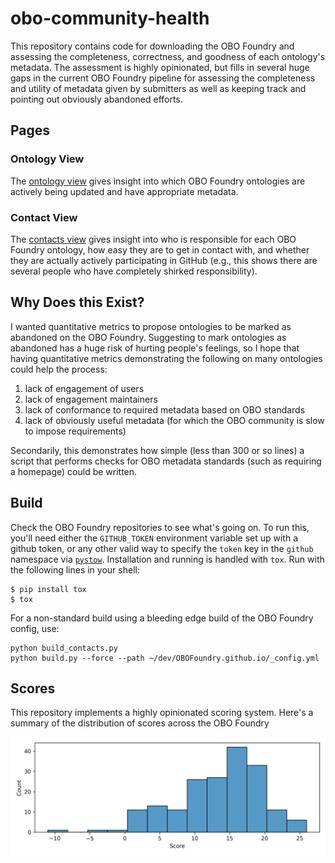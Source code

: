 # obo-community-health

This repository contains code for downloading the OBO Foundry and assessing the
completeness, correctness, and goodness of each ontology's metadata. The
assessment is highly opinionated, but fills in several huge gaps in the current
OBO Foundry pipeline for assessing the completeness and utility of metadata
given by submitters as well as keeping track and pointing out obviously
abandoned efforts.

## Pages

### Ontology View

The [ontology view](https://cthoyt.github.io/obo-community-health/) gives
insight into which OBO Foundry ontologies are actively being updated and have
appropriate metadata.

### Contact View

The [contacts view](https://cthoyt.github.io/obo-community-health/contacts)
gives insight into who is responsible for each OBO Foundry ontology, how easy
they are to get in contact with, and whether they are actually actively
participating in GitHub (e.g., this shows there are several people who have
completely shirked responsibility).

## Why Does this Exist?

I wanted quantitative metrics to propose ontologies to be marked as abandoned on
the OBO Foundry. Suggesting to mark ontologies as abandoned has a huge risk of
hurting people's feelings, so I hope that having quantitative metrics
demonstrating the following on many ontologies could help the process:

1. lack of engagement of users
2. lack of engagement maintainers
3. lack of conformance to required metadata based on OBO standards
4. lack of obviously useful metadata (for which the OBO community is slow to
   impose requirements)

Secondarily, this demonstrates how simple (less than 300 or so lines) a script
that performs checks for OBO metadata standards (such as requiring a homepage)
could be written.

## Build

Check the OBO Foundry repositories to see what's going on. To run this, you'll
need either the `GITHUB_TOKEN`
environment variable set up with a github token, or any other valid way to
specify the `token` key in the `github`
namespace via [`pystow`](https://github.com/cthoyt/pystow). Installation and
running is handled with `tox`. Run with the following lines in your shell:

```shell
$ pip install tox
$ tox
```

For a non-standard build using a bleeding edge build of the OBO Foundry config,
use:

```shell
python build_contacts.py
python build.py --force --path ~/dev/OBOFoundry.github.io/_config.yml
```

## Scores

This repository implements a highly opinionated scoring system. Here's a summary
of the distribution of scores across the OBO Foundry

![Scores](docs/score_histogram.png)
